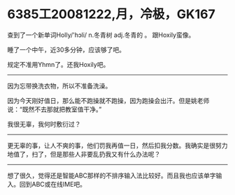 # 6385工20081222,月，冷极，GK167

查到了一个新单词Holly/'hɔli/ n.冬青树 adj.冬青的 。 跟Hoxily蛮像。

睡了一个中午，近30多分钟，应该够了吧。

规定不准用Yhmn了。还我Hoxily吧。

----

因为忘带换洗衣物，所以不准备洗澡。

因为今天刚好值日，那么能不跑操就不跑操，因为跑操会出汗。但是姚老师说：“既然不去那就把教室值干净。”

我很无辜，我何时敷衍过？

----

更无辜的事，让人不爽的事，他们罚我再值一日，然后扣我分数。我确实是很努力地值了，扫了，但是那些人非要乱扔我又有什么办法呢？

----

想了很久，觉得还是智能ABC那样的不排序输入法比较好。而且我也应该单字输入。回到ABC或在线IME吧。
